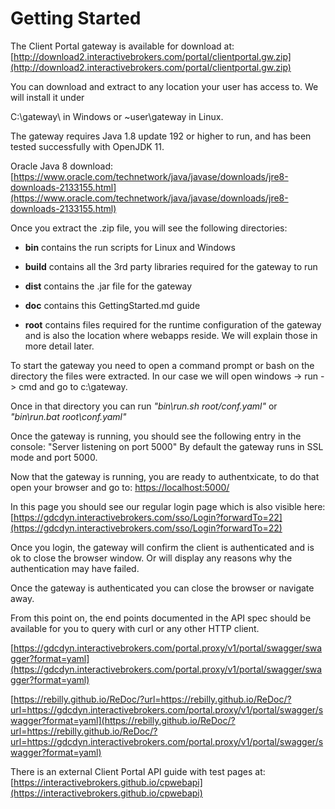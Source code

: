 # Getting Started

The Client Portal gateway is available for download at: [http://download2.interactivebrokers.com/portal/clientportal.gw.zip](http://download2.interactivebrokers.com/portal/clientportal.gw.zip)

You can download and extract to any location your user has access to. We will install it under 

C:\gateway\ in Windows or ~user\gateway in Linux.

The gateway requires Java 1.8 update 192 or higher to run, and has been tested successfully with OpenJDK 11. 

Oracle Java 8 download: [https://www.oracle.com/technetwork/java/javase/downloads/jre8-downloads-2133155.html](https://www.oracle.com/technetwork/java/javase/downloads/jre8-downloads-2133155.html)

Once you extract the .zip file, you will see the following directories:

- **bin** contains the run scripts for Linux and Windows

- **build** contains all the 3rd party libraries required for the gateway to run

- **dist** contains the .jar file for the gateway

- **doc** contains this GettingStarted.md guide

- **root** contains files required for the runtime configuration of the gateway and is also the location where webapps reside. We will explain those in more detail later.

To start the gateway you need to open a command prompt or bash on the directory the files were extracted. In our case we will open windows -> run -> cmd and go to c:\gateway\.

Once in that directory you can run *"bin\run.sh root/conf.yaml"* or *"bin\run.bat root\conf.yaml"*

Once the gateway is running, you should see the following entry in the console:
"Server listening on port 5000" 
By default the gateway runs in SSL mode and port 5000. 

Now that the gateway is running, you are ready to authentxicate, to do that open your browser and go to:
[https://localhost:5000/](https://localhost:5000/)

In this page you should see our regular login page which is also visible here:
[https://gdcdyn.interactivebrokers.com/sso/Login?forwardTo=22](https://gdcdyn.interactivebrokers.com/sso/Login?forwardTo=22)

Once you login, the gateway will confirm the client is authenticated and is ok to close the browser window. Or will display any reasons why the authentication may have failed.

Once the gateway is authenticated you can close the browser or navigate away.

From this point on, the end points documented in the API spec should be available for you to query with curl or any other HTTP client.

[https://gdcdyn.interactivebrokers.com/portal.proxy/v1/portal/swagger/swagger?format=yaml](https://gdcdyn.interactivebrokers.com/portal.proxy/v1/portal/swagger/swagger?format=yaml)

[https://rebilly.github.io/ReDoc/?url=https://rebilly.github.io/ReDoc/?url=https://gdcdyn.interactivebrokers.com/portal.proxy/v1/portal/swagger/swagger?format=yaml](https://rebilly.github.io/ReDoc/?url=https://rebilly.github.io/ReDoc/?url=https://gdcdyn.interactivebrokers.com/portal.proxy/v1/portal/swagger/swagger?format=yaml)

There is an external Client Portal API guide with test pages at: [https://interactivebrokers.github.io/cpwebapi](https://interactivebrokers.github.io/cpwebapi)

